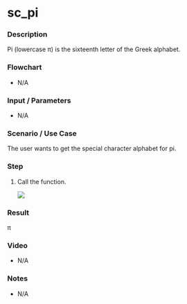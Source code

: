 # sc_pi

### Description

Pi (lowercase π) is the sixteenth letter of the Greek alphabet.

### Flowchart

- N/A 

### Input / Parameters

- N/A

### Scenario / Use Case

The user wants to get the special character alphabet for pi.

### Step

1. Call the function.
    
    ![](../../../../document/function/SpecialCharacter/sc_pi1/sc_pi-step-1.png?raw=true)
 
### Result

 π
 
### Video

- N/A

<!--[![Video](http://i.imgur.com/Ot5DWAW.png)](https://youtu.be/StTqXEQ2l-Y?t=35s)-->

### Notes

- N/A